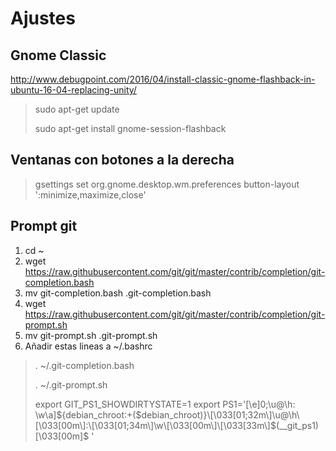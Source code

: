 # Ajustes

## Gnome Classic
http://www.debugpoint.com/2016/04/install-classic-gnome-flashback-in-ubuntu-16-04-replacing-unity/

> sudo apt-get update
> 
> sudo apt-get install gnome-session-flashback

## Ventanas con botones a la derecha
> gsettings set org.gnome.desktop.wm.preferences button-layout ':minimize,maximize,close'


## Prompt git

1. cd ~
2. wget https://raw.githubusercontent.com/git/git/master/contrib/completion/git-completion.bash
3. mv git-completion.bash .git-completion.bash
4. wget https://raw.githubusercontent.com/git/git/master/contrib/completion/git-prompt.sh
5. mv git-prompt.sh .git-prompt.sh
6. Añadir estas lineas a ~/.bashrc 

> . ~/.git-completion.bash
> 
> . ~/.git-prompt.sh
> 
> export GIT_PS1_SHOWDIRTYSTATE=1
> export PS1='\[\e]0;\u@\h: \w\a\]${debian_chroot:+($debian_chroot)}\[\033[01;32m\]\u@\h\[\033[00m\]:\[\033[01;34m\]\w\[\033[00m\]\[\033[33m\]$(__git_ps1)\[\033[00m\]\$ '


